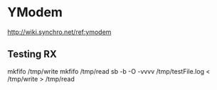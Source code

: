 # YModem

http://wiki.synchro.net/ref:ymodem

## Testing RX
mkfifo /tmp/write
mkfifo /tmp/read
sb -b -O -vvvv /tmp/testFile.log < /tmp/write > /tmp/read
